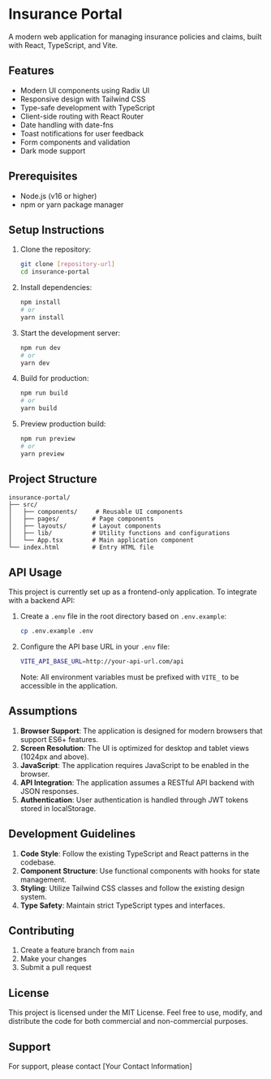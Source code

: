 # Insurance Portal

A modern web application for managing insurance policies and claims, built with React, TypeScript, and Vite.

## Features

- Modern UI components using Radix UI
- Responsive design with Tailwind CSS
- Type-safe development with TypeScript
- Client-side routing with React Router
- Date handling with date-fns
- Toast notifications for user feedback
- Form components and validation
- Dark mode support

## Prerequisites

- Node.js (v16 or higher)
- npm or yarn package manager

## Setup Instructions

1. Clone the repository:
   ```bash
   git clone [repository-url]
   cd insurance-portal
   ```

2. Install dependencies:
   ```bash
   npm install
   # or
   yarn install
   ```

3. Start the development server:
   ```bash
   npm run dev
   # or
   yarn dev
   ```

4. Build for production:
   ```bash
   npm run build
   # or
   yarn build
   ```

5. Preview production build:
   ```bash
   npm run preview
   # or
   yarn preview
   ```

## Project Structure

```
insurance-portal/
├── src/
│   ├── components/     # Reusable UI components
│   ├── pages/         # Page components
│   ├── layouts/       # Layout components
│   ├── lib/           # Utility functions and configurations
│   └── App.tsx        # Main application component
└── index.html         # Entry HTML file
```

## API Usage

This project is currently set up as a frontend-only application. To integrate with a backend API:
1. Create a `.env` file in the root directory based on `.env.example`:
   ```bash
   cp .env.example .env
   ```

2. Configure the API base URL in your `.env` file:
   ```bash
   VITE_API_BASE_URL=http://your-api-url.com/api
   ```

   Note: All environment variables must be prefixed with `VITE_` to be accessible in the application.



## Assumptions

1. **Browser Support**: The application is designed for modern browsers that support ES6+ features.
2. **Screen Resolution**: The UI is optimized for desktop and tablet views (1024px and above).
3. **JavaScript**: The application requires JavaScript to be enabled in the browser.
4. **API Integration**: The application assumes a RESTful API backend with JSON responses.
5. **Authentication**: User authentication is handled through JWT tokens stored in localStorage.

## Development Guidelines

1. **Code Style**: Follow the existing TypeScript and React patterns in the codebase.
2. **Component Structure**: Use functional components with hooks for state management.
3. **Styling**: Utilize Tailwind CSS classes and follow the existing design system.
4. **Type Safety**: Maintain strict TypeScript types and interfaces.

## Contributing

1. Create a feature branch from `main`
2. Make your changes
3. Submit a pull request

## License

This project is licensed under the MIT License. Feel free to use, modify, and distribute the code for both commercial and non-commercial purposes.

## Support

For support, please contact [Your Contact Information]


